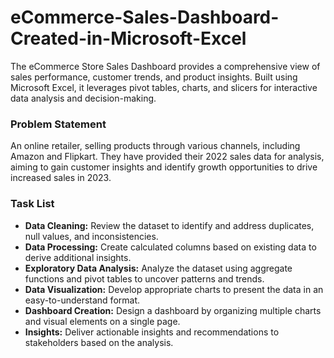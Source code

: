 # eCommerce-Sales-Dashboard-Created-in-Microsoft-Excel
The eCommerce Store Sales Dashboard provides a comprehensive view of sales performance, customer trends, and product insights. Built using Microsoft Excel, it leverages pivot tables, charts, and slicers for interactive data analysis and decision-making.

### Problem Statement
An online retailer, selling products through various channels, including Amazon and Flipkart. They have provided their 2022 sales data for analysis, aiming to gain customer insights and identify growth opportunities to drive increased sales in 2023.

### Task List
- **Data Cleaning:** Review the dataset to identify and address duplicates, null values, and inconsistencies.
- **Data Processing:** Create calculated columns based on existing data to derive additional insights.
- **Exploratory Data Analysis:** Analyze the dataset using aggregate functions and pivot tables to uncover patterns and trends.
- **Data Visualization:** Develop appropriate charts to present the data in an easy-to-understand format.
- **Dashboard Creation:** Design a dashboard by organizing multiple charts and visual elements on a single page.
- **Insights:** Deliver actionable insights and recommendations to stakeholders based on the analysis.


